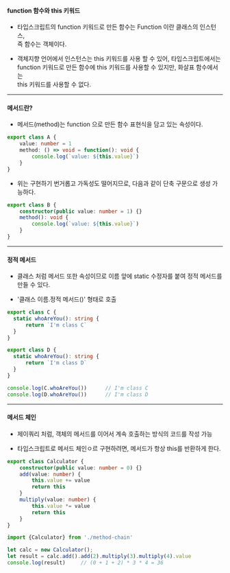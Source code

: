 #### function 함수와 this 키워드

- 타입스크립트의 function  키워드로 만든 함수는 Function 이란 클래스의 인스턴스,  
  즉 함수는 객체이다.
  
- 객체지향 언어에서 인스턴스는 this 키워드를 사용 할 수 있어, 타입스크립트에서는  
  function 키워드로 만든 함수에 this 키워드를 사용할 수 있지만, 화살표 함수에서는  
  this 키워드를 사용할 수 없다.
  
  
***


#### 메서드란?

- 메서드(method)는 function 으로 만든 함수 표현식을 담고 있는 속성이다.

```typeScript
export class A {
    value: number = 1
    method: () => void = function(): void {
        console.log(`value: ${this.value}`)
    }
}
```

- 위는 구현하기 번거롭고 가독성도 떨어지므로, 다음과 같이 단축 구문으로 생성 가능하다.

```typeScript
export class B {
    constructor(public value: number = 1) {}
    method(): void {
        console.log(`value: ${this.value}`)
    }
}
```


***


#### 정적 메서드

- 클래스 처럼 메서드 또한 속성이므로 이름 앞에 static 수정자를 붙여 정적 메서드를 만들 수 있다.

- '클래스 이름.정적 메서드()' 형태로 호출

```typeScript
export class C {
  static whoAreYou(): string {
      return `I'm class C`
  }
}

export class D {
  static whoAreYou(): string {
      return `I'm class D`
  }
}

console.log(C.whoAreYou())      // I'm class C
console.log(D.whoAreYou())      // I'm class D
```


***

#### 메서드 체인

- 제이쿼리 처럼, 객체의 메서드를 이어서 계속 호출하는 방식의 코드를 작성 가능

- 타입스크립트로 메서드 체인ㅇ르 구현하려면, 메서드가 항상 this를 반환하게 한다.

```typeScript
export class Calculator {
    constructor(public value: number = 0) {}
    add(value: number) {
        this.value += value 
        return this
    }
    multiply(value: number) {
        this.value *= value
        return this
    }
}
```

```typeScript
import {Calculator} from './method-chain'

let calc = new Calculator();
let result = calc.add().add(2).multiply(3).multiply(4).value
console.log(result)     // (0 + 1 + 2) * 3 * 4 = 36
```
